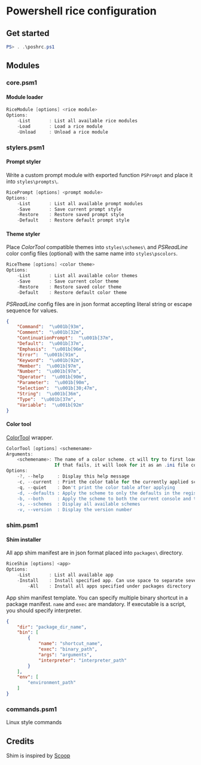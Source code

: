 # Powershell rice configuration
## Get started
```powershell
PS> . .\poshrc.ps1
```

## Modules
### core.psm1
#### Module loader
```powershell
RiceModule [options] <rice module>
Options:
    -List       : List all available rice modules
    -Load       : Load a rice module
    -Unload     : Unload a rice module
```

### stylers.psm1
#### Prompt styler
Write a custom prompt module with exported function `PSPrompt` and place it into `styles\prompts\`.
```powershell
RicePrompt [options] <prompt module>
Options:
    -List       : List all available prompt modules
    -Save       : Save current prompt style
    -Restore    : Restore saved prompt style
    -Default    : Restore default prompt style
```

#### Theme styler
Place *ColorTool* compatible themes into `styles\schemes\` and *PSReadLine* color config files (optional) with the same name into `styles\pscolors`.
```powershell
RiceTheme [options] <color theme>
Options:
    -List       : List all available color themes
    -Save       : Save current color theme
    -Restore    : Restore saved color theme
    -Default    : Restore default color theme
```
*PSReadLine* config files are in json format accepting literal string or escape sequence for values.
```json
{
    "Command":  "\u001b[93m",
    "Comment":  "\u001b[32m",
    "ContinuationPrompt":  "\u001b[37m",
    "Default":  "\u001b[37m",
    "Emphasis":  "\u001b[96m",
    "Error":  "\u001b[91m",
    "Keyword":  "\u001b[92m",
    "Member":  "\u001b[97m",
    "Number":  "\u001b[97m",
    "Operator":  "\u001b[90m",
    "Parameter":  "\u001b[90m",
    "Selection":  "\u001b[30;47m",
    "String":  "\u001b[36m",
    "Type":  "\u001b[37m",
    "Variable":  "\u001b[92m"
}
```

#### Color tool
[ColorTool](https://github.com/microsoft/terminal/tree/master/src/tools/ColorTool) wrapper.
```powershell
ColorTool [options] <schemename>
Arguments:
    <schemename>: The name of a color scheme. ct will try to first load it as an .itermcolors color scheme.
                  If that fails, it will look for it as an .ini file color scheme.
Options:
    -?, --help     : Display this help message
    -c, --current  : Print the color table for the currently applied scheme
    -q, --quiet    : Don't print the color table after applying
    -d, --defaults : Apply the scheme to only the defaults in the registry
    -b, --both     : Apply the scheme to both the current console and the defaults.
    -s, --schemes  : Display all available schemes
    -v, --version  : Display the version number
```

### shim.psm1
#### Shim installer
All app shim manifest are in json format placed into `packages\` directory.
```powershell
RiceShim [options] <app>
Options:
    -List       : List all available app
    -Install    : Install specified app. Can use space to separate several apps at a time
        -All    : Install all apps specified under packages directory
```
App shim manifest template. You can specify multiple binary shortcut in a package manifest. `name` and `exec` are mandatory. If executable is a script, you should specify interpreter.
```json
{
    "dir": "package_dir_name",
    "bin": [
        {
            "name": "shortcut_name",
            "exec": "binary_path",
            "args": "arguments",
            "interpreter": "interpreter_path"
        }
    ],
    "env": [
        "environment_path"
    ]
}
```

### commands.psm1
Linux style commands

## Credits
Shim is inspired by [Scoop](https://github.com/lukesampson/scoop)